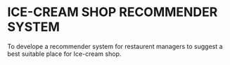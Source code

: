 # ICE-CREAM SHOP RECOMMENDER SYSTEM
To develope a recommender system for restaurent managers to suggest a best suitable place for Ice-cream shop.
